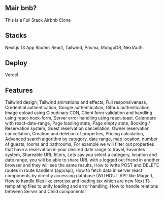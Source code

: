 ## Mair bnb?
This is a Full Stack Airbnb Clone

## Stacks
Next.js 13 App Router: React, Tailwind, Prisma, MongoDB, NextAuth.

## Deploy
Vercel

## Features
Tailwind design,
Tailwind animations and effects,
Full responsiveness,
Credential authentication,
Google authentication,
Github authentication,
Image upload using Cloudinary CDN,
Client form validation and handling using react-hook-form,
Server error handling using react-toast,
Calendars with react-date-range,
Page loading state,
Page empty state,
Booking / Reservation system,
Guest reservation cancellation,
Owner reservation cancellation,
Creation and deletion of properties,
Pricing calculation,
Advanced search algorithm by category, date range, map location, number of guests, rooms and bathrooms,
For example we will filter out properties that have a reservation in your desired date range to travel,
Favorites system,
Shareable URL filters,
Lets say you select a category, location and date range, you will be able to share URL with a logged out friend in another browser and they will see the same results,
How to write POST and DELETE routes in route handlers (app/api),
How to fetch data in server react components by directly accessing database (WITHOUT API! like Magic!),
How to handle files like error.tsx and loading.tsx which are new Next 13 templating files to unify loading and error handling,
How to handle relations between Server and Child components!